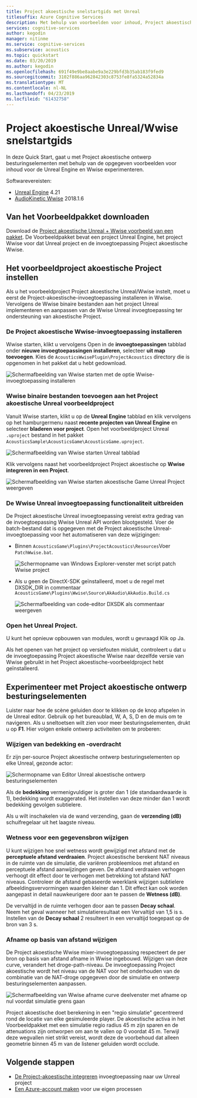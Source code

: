 ```yaml
---
title: Project akoestische snelstartgids met Unreal
titlesuffix: Azure Cognitive Services
description: Met behulp van voorbeelden voor inhoud, Project akoestische experimenteren met besturingselementen in Unreal en Wwise ontwerpen en implementeren op Windows-bureaublad.
services: cognitive-services
author: kegodin
manager: nitinme
ms.service: cognitive-services
ms.subservice: acoustics
ms.topic: quickstart
ms.date: 03/20/2019
ms.author: kegodin
ms.openlocfilehash: 691f49e9be8aabe9a3e229bfd3b35ab183f9fed9
ms.sourcegitcommit: 3102f886aa962842303c8753fe8fa5324a52834a
ms.translationtype: MT
ms.contentlocale: nl-NL
ms.lasthandoff: 04/23/2019
ms.locfileid: "61432758"
---
```

# <a name="project-acoustics-unrealwwise-quickstart"></a>Project akoestische Unreal/Wwise snelstartgids
In deze Quick Start, gaat u met Project akoestische ontwerp besturingselementen met behulp van de opgegeven voorbeelden voor inhoud voor de Unreal Engine en Wwise experimenteren.

Softwarevereisten:
* [Unreal Engine](https://www.unrealengine.com/) 4.21
* [AudioKinetic Wwise](https://www.audiokinetic.com/products/wwise/) 2018.1.6

## <a name="download-the-sample-package"></a>Van het Voorbeeldpakket downloaden
Download de [Project akoestische Unreal + Wwise voorbeeld van een pakket](https://www.microsoft.com/download/details.aspx?id=58090). De Voorbeeldpakket bevat een project Unreal Engine, het project Wwise voor dat Unreal project en de invoegtoepassing Project akoestische Wwise.

## <a name="set-up-the-project-acoustics-sample-project"></a>Het voorbeeldproject akoestische Project instellen
Als u het voorbeeldproject Project akoestische Unreal/Wwise instelt, moet u eerst de Project-akoestische-invoegtoepassing installeren in Wwise. Vervolgens de Wwise binaire bestanden aan het project Unreal implementeren en aanpassen van de Wwise Unreal invoegtoepassing ter ondersteuning van akoestische Project.

### <a name="install-the-project-acoustics-wwise-plugin"></a>De Project akoestische Wwise-invoegtoepassing installeren
Wwise starten, klikt u vervolgens Open in de **invoegtoepassingen** tabblad onder **nieuwe invoegtoepassingen installeren**, selecteer **uit map toevoegen**. Kies de `AcousticsWwisePlugin\ProjectAcoustics` directory die is opgenomen in het pakket dat u hebt gedownload.

![Schermafbeelding van Wwise starten met de optie Wwise-invoegtoepassing installeren](media/wwise-install-new-plugin.png)

### <a name="add-wwise-binaries-to-the-project-acoustics-unreal-sample-project"></a>Wwise binaire bestanden toevoegen aan het Project akoestische Unreal voorbeeldproject
Vanuit Wwise starten, klikt u op de **Unreal Engine** tabblad en klik vervolgens op het hamburgermenu naast **recente projecten van Unreal Engine** en selecteer **bladeren voor project**. Open het voorbeeldproject Unreal `.uproject` bestand in het pakket `AcousticsSample\AcousticsGame\AcousticsGame.uproject`.

![Schermafbeelding van Wwise starten Unreal tabblad](media/wwise-unreal-tab.png)

Klik vervolgens naast het voorbeeldproject Project akoestische op **Wwise integreren in een Project**.

![Schermafbeelding van Wwise starten akoestische Game Unreal Project weergeven](media/wwise-acoustics-game-project.png)

### <a name="extend-wwises-unreal-plugin-functionality"></a>De Wwise Unreal invoegtoepassing functionaliteit uitbreiden
De Project akoestische Unreal invoegtoepassing vereist extra gedrag van de invoegtoepassing Wwise Unreal API worden blootgesteld. Voer de batch-bestand dat is opgegeven met de Project akoestische Unreal-invoegtoepassing voor het automatiseren van deze wijzigingen:
* Binnen `AcousticsGame\Plugins\ProjectAcoustics\Resources`Voer `PatchWwise.bat`.

    ![Schermopname van Windows Explorer-venster met script patch Wwise project](media/patch-wwise-script.png)

* Als u geen de DirectX-SDK geïnstalleerd, moet u de regel met DXSDK_DIR in commentaar `AcousticsGame\Plugins\Wwise\Source\AkAudio\AkAudio.Build.cs`

    ![Schermafbeelding van code-editor DXSDK als commentaar weergeven](media/directx-sdk-comment.png)

### <a name="open-the-unreal-project"></a>Open het Unreal Project. 
U kunt het opnieuw opbouwen van modules, wordt u gevraagd Klik op Ja.

Als het openen van het project op versiefouten mislukt, controleert u dat u de invoegtoepassing Project akoestische Wwise naar dezelfde versie van Wwise gebruikt in het Project akoestische-voorbeeldproject hebt geïnstalleerd.

## <a name="experiment-with-project-acoustics-design-controls"></a>Experimenteer met Project akoestische ontwerp besturingselementen
Luister naar hoe de scène geluiden door te klikken op de knop afspelen in de Unreal editor. Gebruik op het bureaublad, W, A, S, D en de muis om te navigeren. Als u sneltoetsen wilt zien voor meer besturingselementen, drukt u op **F1**. Hier volgen enkele ontwerp activiteiten om te proberen:

### <a name="modify-occlusion-and-transmission"></a>Wijzigen van bedekking en -overdracht
Er zijn per-source Project akoestische ontwerp besturingselementen op elke Unreal, gezonde actor:

![Schermopname van Editor Unreal akoestische ontwerp besturingselementen](media/demo-scene-sound-source-design-controls.png)

Als de **bedekking** vermenigvuldiger is groter dan 1 (de standaardwaarde is 1), bedekking wordt exaggerated. Het instellen van deze minder dan 1 wordt bedekking gevolgen subtielere.

Als u wilt inschakelen via de wand verzending, gaan de **verzending (dB)** schuifregelaar uit het laagste niveau. 

### <a name="modify-wetness-for-a-source"></a>Wetness voor een gegevensbron wijzigen
U kunt wijzigen hoe snel wetness wordt gewijzigd met afstand met de **perceptuele afstand verdraaien**. Project akoestische berekent NAT niveaus in de ruimte van de simulatie, die variëren probleemloos met afstand en perceptuele afstand aanwijzingen geven. De afstand verdraaien verhogen verhoogt dit effect door te verhogen met betrekking tot afstand NAT niveaus. Controleer de afstand gebaseerde weerklank wijzigen subtielere afbeeldingsvervormingen waarden kleiner dan 1. Dit effect kan ook worden aangepast in detail nauwkeurigere door aan te passen de **Wetness (dB)**.

De vervaltijd in de ruimte verhogen door aan te passen **Decay schaal**. Neem het geval wanneer het simulatieresultaat een Vervaltijd van 1,5 is s. Instellen van de **Decay schaal** 2 resulteert in een vervaltijd toegepast op de bron van 3 s.

### <a name="modify-distance-based-attenuation"></a>Afname op basis van afstand wijzigen
De Project akoestische Wwise mixer-invoegtoepassing respecteert de per bron op basis van afstand afname in Wwise ingebouwd. Wijzigen van deze curve, verandert het droge-path-niveau. De invoegtoepassing Project akoestische wordt het niveau van de NAT voor het onderhouden van de combinatie van de NAT-droge opgegeven door de simulatie en ontwerp besturingselementen aanpassen.

![Schermafbeelding van Wwise afname curve deelvenster met afname op nul voordat simulatie grens gaan](media/demo-sounds-attenuation.png)

Project akoestische doet berekening in een "regio simulatie" gecentreerd rond de locatie van elke gesimuleerde player. De akoestische activa in het Voorbeeldpakket met een simulatie regio radius 45 m zijn sparen en de attenuations zijn ontworpen om aan te vallen op 0 voordat 45 m. Terwijl deze wegvallen niet strikt vereist, wordt deze de voorbehoud dat alleen geometrie binnen 45 m van de listener geluiden wordt occlude.

## <a name="next-steps"></a>Volgende stappen
* [De Project-akoestische integreren](unreal-integration.md) invoegtoepassing naar uw Unreal project
* [Een Azure-account maken](create-azure-account.md) voor uw eigen processen


